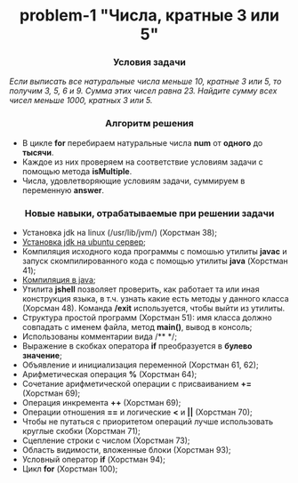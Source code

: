 <div id="header" align="center">
    <h1>problem-1 "Числа, кратные 3 или 5"</h1>
</div>

<div id="header" align="center">
    <h3>Условия задачи</h3>
</div>

*Если выписать все натуральные числа меньше 10, кратные 3 или 5, то получим 3, 5, 6 и 9. Сумма этих чисел равна 23.
Найдите сумму всех чисел меньше 1000, кратных 3 или 5.*

<div id="header" align="center">
    <h3>Алгоритм решения</h3>
</div>

* В цикле **for** перебираем натуральные числа **num** от **одного** до **тысячи**.
* Каждое из них проверяем на соответствие условиям задачи с помощью метода **isMultiple**.
* Числа, удовлетворяющие условиям задачи, суммируем в переменную **answer**.

<div id="header" align="center">
    <h3>Новые навыки, отрабатываемые при решении задачи</h3>
</div>

* Установка jdk на linux (/usr/lib/jvm/) (Хорстман 38);
* [Установка jdk на ubuntu сервер](/doc-files/java/java-installation.md);
* Компиляция исходного кода программы с помошью утилиты **javac** и запуск скомпилированного кода с помощью утилиты **java** (Хорстман 41);
* [Компиляция в java](/doc-files/java/compilation-in-java.md);
* Утилита **jshell** позволяет проверить, как работает та или иная конструкция языка, в т.ч. узнать какие есть методы у данного класса (Хорсман 48). Команда **/exit** используется, чтобы выйти из утилиты.
* Структура простой программ (Хорстман 51): имя класса должно совпадать с именем файла, метод **main()**, вывод в консоль;
* Использованы комментарии вида /** */;
* Выражение в скобках оператора **if** преобразуется в **булево значение**;
* Объявление и инициализация переменной (Хорстман 61, 62);
* Арифметическая операция **%** (Хорстман 64);
* Сочетание арифметической операции с присваиванием **+=** (Хорстман 69);
* Операция инкремента **++** (Хорстман 69);
* Операции отношения **==** и логические **<** и **||** (Хорстман 70);
* Чтобы не путаться с приоритетом операций лучше использовать круглые скобки (Хорстман 71);
* Сцепление строки с числом (Хорстман 73);
* Область видимости, вложенные блоки (Хорстман 93);
* Условный оператор **if** (Хорстман 94);
* Цикл **for** (Хорстман 100);